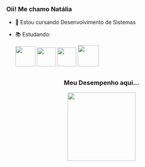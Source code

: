 ### Oii! Me chamo Natália

- 🌱 Estou cursando Desenvolvimento de Sistemas
- 📚 Estudando:

  <img height="53" src="https://cdn.jsdelivr.net/gh/devicons/devicon/icons/c/c-original.svg"/>
  <img height="50" src="https://cdn.jsdelivr.net/gh/devicons/devicon/icons/html5/html5-original.svg"/>
  <img height="50" src="https://cdn.jsdelivr.net/gh/devicons/devicon/icons/css3/css3-original.svg"/>
  <img height="56" src="https://cdn.jsdelivr.net/gh/devicons/devicon/icons/bootstrap/bootstrap-original.svg"/>
##
<div align="center">
  <h3>Meu Desempenho aqui...</h3>
  <a href="https://github.com/seu-usuário-aqui">
  <img height="180em" src="https://github-readme-stats.vercel.app/api?username=NataliaIsabel&show_icons=true&theme=great-gatsby&include_all_commits=true&count_private=true"/>
</div>
